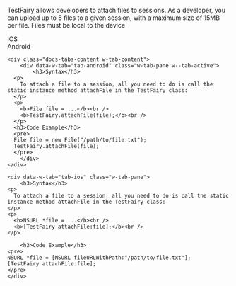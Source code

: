 TestFairy allows developers to attach files to sessions. As a developer, you can upload up to 5 files to a given session, with a maximum size of 15MB per file. Files must be local to the device

<div data-duration-in="300" data-duration-out="100" class="docs-tabs w-tabs">
	<div class="docs-tabs-menu w-tab-menu">
		<a data-w-tab="tab-ios" class="docs-tab w-inline-block w-tab-link w--current">
			<div>iOS</div>
		</a>
		<a data-w-tab="tab-android" class="docs-tab w-inline-block w-tab-link">
			<div>Android</div>
		</a>
	</div>

	<div class="docs-tabs-content w-tab-content">
		<div data-w-tab="tab-android" class="w-tab-pane w--tab-active">
			<h3>Syntax</h3>
      <p>
        To attach a file to a session, all you need to do is call the static instance method attachFile in the TestFairy class:
      </p>
      <p>
        <b>File file = ...</b><br />
        <b>TestFairy.attachFile(file);</b><br />
      </p>
      <h3>Code Example</h3>
      <pre>
      File file = new File("/path/to/file.txt");
      TestFairy.attachFile(file);
      </pre>
		</div>
	</div>

	<div data-w-tab="tab-ios" class="w-tab-pane">
		<h3>Syntax</h3>
    <p>
      To attach a file to a session, all you need to do is call the static instance method attachFile in the TestFairy class:
    </p>
    <p>
      <b>NSURL *file = ...</b><br />
      <b>[TestFairy attachFile:file];</b><br />
    </p>

		<h3>Code Example</h3>
    <pre>
    NSURL *file = [NSURL fileURLWithPath:"/path/to/file.txt"];
    [TestFairy attachFile:file];
    </pre>
	</div>
</div>  
